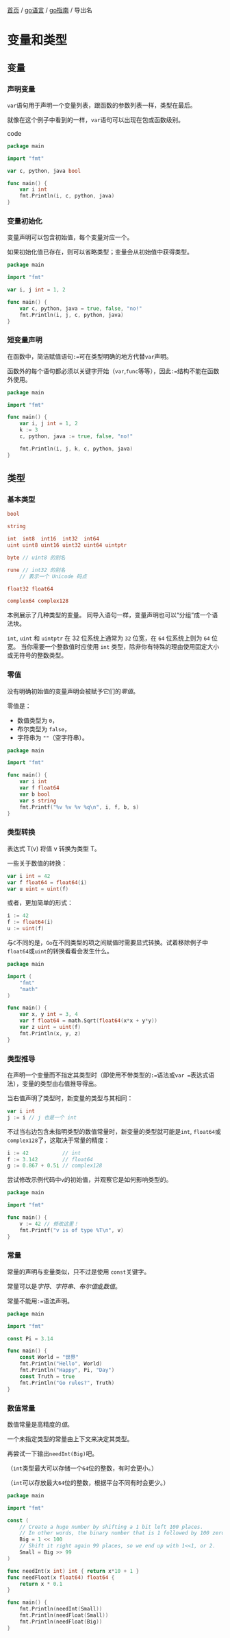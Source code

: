 [首页](https://printjs.github.io/blog) / [go语言](https://printjs.github.io/blog/docs/go) / [go指南](https://printjs.github.io/blog/docs/go/guide) / 导出名


# 变量和类型

## 变量

### 声明变量

`var`语句用于声明一个变量列表，跟函数的参数列表一样，类型在最后。

就像在这个例子中看到的一样，`var`语句可以出现在包或函数级别。

code
```go
package main

import "fmt"

var c, python, java bool

func main() {
    var i int
    fmt.Println(i, c, python, java)
}
```

### 变量初始化

变量声明可以包含初始值，每个变量对应一个。

如果初始化值已存在，则可以省略类型；变量会从初始值中获得类型。
```go
package main

import "fmt"

var i, j int = 1, 2

func main() {
    var c, python, java = true, false, "no!"
    fmt.Println(i, j, c, python, java)
}
```

### 短变量声明
在函数中，简洁赋值语句`:=`可在类型明确的地方代替`var`声明。

函数外的每个语句都必须以关键字开始（`var`,`func`等等），因此`:=`结构不能在函数外使用。
```go
package main

import "fmt"

func main() {
    var i, j int = 1, 2
    k := 3
    c, python, java := true, false, "no!"

    fmt.Println(i, j, k, c, python, java)
}
```

## 类型

### 基本类型
```go
bool

string

int  int8  int16  int32  int64
uint uint8 uint16 uint32 uint64 uintptr

byte // uint8 的别名

rune // int32 的别名
    // 表示一个 Unicode 码点

float32 float64

complex64 complex128
```
本例展示了几种类型的变量。 同导入语句一样，变量声明也可以“分组”成一个语法块。

`int`, `uint` 和 `uintptr` 在 32 位系统上通常为 `32` 位宽，在 `64` 位系统上则为 `64` 位宽。 当你需要一个整数值时应使用 `int` 类型，除非你有特殊的理由使用固定大小或无符号的整数类型。

### 零值

没有明确初始值的变量声明会被赋予它们的*零值*。

零值是：
* 数值类型为 `0`，
* 布尔类型为 `false`，
* 字符串为 `""`（空字符串）。
```go
package main

import "fmt"

func main() {
    var i int
    var f float64
    var b bool
    var s string
    fmt.Printf("%v %v %v %q\n", i, f, b, s)
}
```

### 类型转换

表达式 T(v) 将值 v 转换为类型 T。

一些关于数值的转换：
```go
var i int = 42
var f float64 = float64(i)
var u uint = uint(f)
```
或者，更加简单的形式：
```go
i := 42
f := float64(i)
u := uint(f)
```
与`C`不同的是，`Go`在不同类型的项之间赋值时需要显式转换。试着移除例子中 `float64`或`uint`的转换看看会发生什么。
```go
package main

import (
    "fmt"
    "math"
)

func main() {
    var x, y int = 3, 4
    var f float64 = math.Sqrt(float64(x*x + y*y))
    var z uint = uint(f)
    fmt.Println(x, y, z)
}
```

### 类型推导

在声明一个变量而不指定其类型时（即使用不带类型的`:=`语法或`var =`表达式语法），变量的类型由右值推导得出。

当右值声明了类型时，新变量的类型与其相同：
```go
var i int
j := i // j 也是一个 int
```
不过当右边包含未指明类型的数值常量时，新变量的类型就可能是`int`, `float64`或`complex128`了，这取决于常量的精度：
```go
i := 42           // int
f := 3.142        // float64
g := 0.867 + 0.5i // complex128
```
尝试修改示例代码中`v`的初始值，并观察它是如何影响类型的。
```go
package main

import "fmt"

func main() {
    v := 42 // 修改这里！
    fmt.Printf("v is of type %T\n", v)
}
```

### 常量
常量的声明与变量类似，只不过是使用 `const`关键字。

常量可以是*字符*、*字符串*、*布尔值*或*数值*。

常量不能用`:=`语法声明。
```go
package main

import "fmt"

const Pi = 3.14

func main() {
    const World = "世界"
    fmt.Println("Hello", World)
    fmt.Println("Happy", Pi, "Day")
    const Truth = true
    fmt.Println("Go rules?", Truth)
}
```

### 数值常量
数值常量是高精度的*值*。

一个未指定类型的常量由上下文来决定其类型。

再尝试一下输出`needInt(Big)`吧。

（`int`类型最大可以存储一个`64`位的整数，有时会更小。）

（`int`可以存放最大`64`位的整数，根据平台不同有时会更少。）
```go
package main

import "fmt"

const (
    // Create a huge number by shifting a 1 bit left 100 places.
    // In other words, the binary number that is 1 followed by 100 zeroes.
    Big = 1 << 100
    // Shift it right again 99 places, so we end up with 1<<1, or 2.
    Small = Big >> 99
)

func needInt(x int) int { return x*10 + 1 }
func needFloat(x float64) float64 {
    return x * 0.1
}

func main() {
    fmt.Println(needInt(Small))
    fmt.Println(needFloat(Small))
    fmt.Println(needFloat(Big))
}
```
